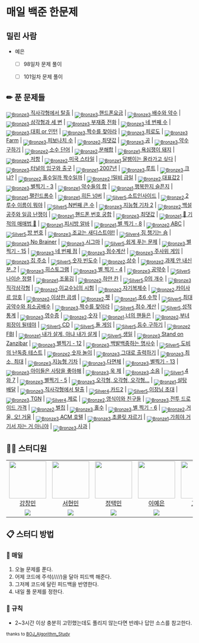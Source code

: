 [Unrated]: https://user-images.githubusercontent.com/33937365/126247607-85783912-c11a-4d50-ac36-8cc7dcb75cd2.png
[Bronze5]: https://user-images.githubusercontent.com/33937365/126247611-e362d727-17a4-4737-a232-5827e185ab7c.png
[Bronze4]: https://user-images.githubusercontent.com/33937365/126247612-89cbc675-e1d4-43a2-950b-1cb014dca697.png
[Bronze3]: https://user-images.githubusercontent.com/33937365/126247613-b8408610-7bc4-40f8-804f-a30a45ddbb68.png
[Bronze2]: https://user-images.githubusercontent.com/33937365/126247614-d85dc6ff-a520-4c00-82bd-eb593b156bd8.png
[Bronze1]: https://user-images.githubusercontent.com/33937365/126247616-04b2ab30-9891-4b7b-8cb4-38e99b97e834.png
[Silver5]: https://user-images.githubusercontent.com/33937365/126247618-38c5c905-672b-4d75-808e-8a7d45ea577d.png
[Silver4]: https://user-images.githubusercontent.com/33937365/126247620-ba2d1b96-b0aa-4b88-80c5-71569c69bbc3.png
[Silver3]: https://user-images.githubusercontent.com/33937365/126247621-1b55b7f4-3a79-4348-8a63-f00c1813853e.png
[Silver2]: https://user-images.githubusercontent.com/33937365/126247622-a83b30a9-6618-4593-b775-6f6730afd3f6.png
[Silver1]: https://user-images.githubusercontent.com/33937365/126247625-8d82f8ab-6f95-4ef8-a243-be31f548596e.png

# 매일 백준 한문제
## 밀린 사람

* 예은
  - [ ] 98일차 문제 풀이
  - [ ] 101일차 문제 풀이




  

## ✏ 푼 문제들
[<sub>![Bronze3]</sub> 직사각형에서 탈출](https://www.acmicpc.net/problem/1085) |
[<sub>![Bronze3]</sub> 핸드폰요금](https://www.acmicpc.net/problem/1267) |
[<sub>![Bronze3]</sub> 배수와 약수](https://www.acmicpc.net/problem/5086) |
[<sub>![Bronze3]</sub> 삼각형과 세 변](https://www.acmicpc.net/problem/5073) |
[<sub>![Bronze3]</sub> 부재중 전화](https://www.acmicpc.net/problem/1333) |
[<sub>![Bronze3]</sub> 네 번째 수](https://www.acmicpc.net/problem/2997) |
[<sub>![Bronze3]</sub> 대회 or 인턴](https://www.acmicpc.net/problem/2875) |
[<sub>![Bronze3]</sub> 짝수를 찾아라](https://www.acmicpc.net/problem/3058) |
[<sub>![Bronze3]</sub> 피로도](https://www.acmicpc.net/problem/22864) |
[<sub>![Bronze3]</sub> Farm](https://www.acmicpc.net/problem/16283) |
[<sub>![Bronze3]</sub> 피보나치 수](https://www.acmicpc.net/problem/2747) |
[<sub>![Bronze2]</sub> 최댓값](https://www.acmicpc.net/problem/2562) |
[<sub>![Bronze3]</sub> 공](https://www.acmicpc.net/problem/1547) |
[<sub>![Bronze3]</sub> 약수 구하기](https://www.acmicpc.net/problem/2501) |
[<sub>![Bronze2]</sub> 소수 단어](https://www.acmicpc.net/problem/2153) |
[<sub>![Bronze2]</sub> 분해합](https://www.acmicpc.net/problem/2231) |
[<sub>![Bronze1]</sub> 욕심쟁이 돼지](https://www.acmicpc.net/problem/3060) |
[<sub>![Bronze2]</sub> 저항](https://www.acmicpc.net/problem/1076) |
[<sub>![Bronze2]</sub> 미국 스타일](https://www.acmicpc.net/problem/2712) |
[<sub>![Bronze1]</sub> 달팽이는 올라가고 싶다](https://www.acmicpc.net/problem/2869) |
[<sub>![Bronze3]</sub> 터널의 입구와 출구](https://www.acmicpc.net/problem/5612) |
[<sub>![Bronze1]</sub> 2007년](https://www.acmicpc.net/problem/1924) |
[<sub>![Bronze3]</sub> 루트](https://www.acmicpc.net/problem/4619) |
[<sub>![Bronze3]</sub> 크냐?](https://www.acmicpc.net/problem/4101) |
[<sub>![Bronze2]</sub> 홀수일까 짝수일까](https://www.acmicpc.net/problem/5988) |
[<sub>![Bronze2]</sub> !밀비 급일](https://www.acmicpc.net/problem/11365) |
[<sub>![Bronze2]</sub> 대표값2](https://www.acmicpc.net/problem/2587) |
[<sub>![Bronze3]</sub> 별찍기 - 3](https://www.acmicpc.net/problem/2440) |
[<sub>![Bronze1]</sub> 약수들의 합](https://www.acmicpc.net/problem/9506) |
[<sub>![Bronze1]</sub> 행복한지 슬픈지](https://www.acmicpc.net/problem/10769) |
[<sub>![Bronze1]</sub> 팰린드롬수](https://www.acmicpc.net/problem/1259) |
[<sub>![Bronze1]</sub> 히든 넘버](https://www.acmicpc.net/problem/8595) |
[<sub>![Silver5]</sub> 소트인사이드](https://www.acmicpc.net/problem/1427) |
[<sub>![Bronze2]</sub> 2루수 이름이 뭐야](https://www.acmicpc.net/problem/17350) |
[<sub>![Silver5]</sub> N번째 큰 수](https://www.acmicpc.net/problem/2693) |
[<sub>![Bronze3]</sub> 지능형 기차 2](https://www.acmicpc.net/problem/2460) |
[<sub>![Bronze2]</sub> 백설 공주와 일곱 난쟁이](https://www.acmicpc.net/problem/3040) |
[<sub>![Bronze1]</sub> 핸드폰 번호 궁합](https://www.acmicpc.net/problem/17202) |
[<sub>![Bronze3]</sub> 최댓값](https://www.acmicpc.net/problem/2566) |
[<sub>![Bronze1]</sub> 🐜 기적의 매매법 🐜](https://www.acmicpc.net/problem/20546) |
[<sub>![Bronze1]</sub> 피시방 알바](https://www.acmicpc.net/problem/1453) |
[<sub>![Bronze1]</sub> 별 찍기 - 8](https://www.acmicpc.net/problem/2445) |
[<sub>![Bronze2]</sub> ABC](https://www.acmicpc.net/problem/3047) |
[<sub>![Silver5]</sub> 방 번호](https://www.acmicpc.net/problem/1475) |
[<sub>![Bronze3]</sub> 조교는 새디스트야!!](https://www.acmicpc.net/problem/14656) |
[<sub>![Silver4]</sub> 짐 챙기는 숌](https://www.acmicpc.net/problem/1817) |
[<sub>![Bronze3]</sub> No Brainer](https://www.acmicpc.net/problem/4562) |
[<sub>![Bronze3]</sub> 시그마](https://www.acmicpc.net/problem/2355) |
[<sub>![Silver5]</sub> 쉽게 푸는 문제](https://www.acmicpc.net/problem/1292) |
[<sub>![Bronze3]</sub> 별 찍기 - 15](https://www.acmicpc.net/problem/10990) |
[<sub>![Bronze3]</sub> 네 번째 점](https://www.acmicpc.net/problem/3009) |
[<sub>![Bronze3]</sub> 점수계산](https://www.acmicpc.net/problem/2506) |
[<sub>![Bronze3]</sub> 주사위 게임](https://www.acmicpc.net/problem/10103) |
[<sub>![Bronze3]</sub> 집 주소](https://www.acmicpc.net/problem/1284) |
[<sub>![Silver5]</sub> 숫자 빈도수](https://www.acmicpc.net/problem/14912) |
[<sub>![Bronze2]</sub> 상수](https://www.acmicpc.net/problem/2908) |
[<sub>![Bronze2]</sub> 과제 안 내신 분..?](https://www.acmicpc.net/problem/5597) |
[<sub>![Bronze3]</sub> 히스토그램](https://www.acmicpc.net/problem/13752) |
[<sub>![Bronze3]</sub> 별 찍기 - 4](https://www.acmicpc.net/problem/2441) |
[<sub>![Bronze3]</sub> 공약수](https://www.acmicpc.net/problem/5618) |
[<sub>![Silver5]</sub> 나이순 정렬](https://www.acmicpc.net/problem/10814) |
[<sub>![Bronze1]</sub> 조옮김](https://www.acmicpc.net/problem/4732) |
[<sub>![Bronze2]</sub> 하얀 칸](https://www.acmicpc.net/problem/1100) |
[<sub>![Silver5]</sub> 0의 개수](https://www.acmicpc.net/problem/11170) |
[<sub>![Bronze3]</sub> 직각삼각형](https://www.acmicpc.net/problem/4153) |
[<sub>![Bronze2]</sub> 이교수님의 시험](https://www.acmicpc.net/problem/10874) |
[<sub>![Bronze2]</sub> 자기복제수](https://www.acmicpc.net/problem/2028) |
[<sub>![Bronze2]</sub> 카이사르 암호](https://www.acmicpc.net/problem/5598) |
[<sub>![Bronze2]</sub> 이상한 곱셈](https://www.acmicpc.net/problem/1225) |
[<sub>![Bronze2]</sub> 펫](https://www.acmicpc.net/problem/1362) |
[<sub>![Bronze1]</sub> 초6 수학](https://www.acmicpc.net/problem/2702) |
[<sub>![Silver5]</sub> 최대공약수와 최소공배수](https://www.acmicpc.net/problem/2609) |
[<sub>![Bronze3]</sub> 짝수를 찾아라](https://www.acmicpc.net/problem/3058) |
[<sub>![Silver5]</sub> 점수 계산](https://www.acmicpc.net/problem/2822) |
[<sub>![Silver5]</sub> 성적 통계](https://www.acmicpc.net/problem/5800) |
[<sub>![Bronze3]</sub> 영수증](https://www.acmicpc.net/problem/5565) |
[<sub>![Bronze2]</sub> 숫자](https://www.acmicpc.net/problem/10093) |
[<sub>![Bronze1]</sub> 너의 핸들은](https://www.acmicpc.net/problem/15819) |
[<sub>![Bronze2]</sub> 부녀회장이 될테야](https://www.acmicpc.net/problem/2775) |
[<sub>![Silver5]</sub> CD](https://www.acmicpc.net/problem/4158) |
[<sub>![Silver5]</sub> 돌 게임](https://www.acmicpc.net/problem/9655) |
[<sub>![Silver5]</sub> 등수 구하기](https://www.acmicpc.net/problem/1205) |
[<sub>![Bronze2]</sub> FBI](https://www.acmicpc.net/problem/2857) |
[<sub>![Bronze1]</sub> 내가 살게, 아냐 내가 살게](https://www.acmicpc.net/problem/18229) |
[<sub>![Silver5]</sub> 생일](https://www.acmicpc.net/problem/5635) |
[<sub>![Bronze3]</sub> Stand on Zanzibar](https://www.acmicpc.net/problem/11636) |
[<sub>![Bronze3]</sub> 별찍기 - 12](https://www.acmicpc.net/problem/2522) |
[<sub>![Bronze3]</sub> 백발백중하는 명사수](https://www.acmicpc.net/problem/22938) |
[<sub>![Silver5]</sub> 도비의 난독증 테스트](https://www.acmicpc.net/problem/2204) |
[<sub>![Bronze2]</sub> 숫자 놀이](https://www.acmicpc.net/problem/2145) |
[<sub>![Bronze3]</sub> 그대로 출력하기](https://www.acmicpc.net/problem/11718) |
[<sub>![Bronze3]</sub> 최소, 최대](https://www.acmicpc.net/problem/10818) |
[<sub>![Bronze3]</sub> 지능형 기차](https://www.acmicpc.net/problem/2455) |
[<sub>![Bronze3]</sub> 다면체](https://www.acmicpc.net/problem/10569) |
[<sub>![Bronze3]</sub> 별찍기 - 13](https://www.acmicpc.net/problem/2523) |
[<sub>![Bronze3]</sub> 아이들은 사탕을 좋아해](https://www.acmicpc.net/problem/9550) |
[<sub>![Bronze3]</sub> 욱 제](https://www.acmicpc.net/problem/17356) |
[<sub>![Bronze3]</sub> 소음](https://www.acmicpc.net/problem/2935) |
[<sub>![Silver1]</sub> 4와 7](https://www.acmicpc.net/problem/2877) |
[<sub>![Bronze3]</sub> 별찍기 - 5](https://www.acmicpc.net/problem/2442) |
[<sub>![Bronze3]</sub> 오각형, 오각형, 오각형…](https://www.acmicpc.net/problem/1964) |
[<sub>![Bronze1]</sub> 설탕 배달](https://www.acmicpc.net/problem/2839) |
[<sub>![Bronze3]</sub> 직사각형에서 탈출](https://www.acmicpc.net/problem/1085) |
[<sub>![Silver4]</sub> 카드2](https://www.acmicpc.net/problem/2164) |
[<sub>![Silver5]</sub> 이장님 초대](https://www.acmicpc.net/problem/9237) |
[<sub>![Bronze3]</sub> TGN](https://www.acmicpc.net/problem/5063) |
[<sub>![Silver4]</sub> 제로](https://www.acmicpc.net/problem/10773) |
[<sub>![Bronze2]</sub> 영식이와 친구들](https://www.acmicpc.net/problem/1592) |
[<sub>![Bronze3]</sub> 전투 드로이드 가격](https://www.acmicpc.net/problem/5361) |
[<sub>![Bronze2]</sub> 벌집](https://www.acmicpc.net/problem/2292) |
[<sub>![Bronze3]</sub> 홀수](https://www.acmicpc.net/problem/2576) |
[<sub>![Bronze3]</sub> 별 찍기 - 6](https://www.acmicpc.net/problem/2443) |
[<sub>![Bronze2]</sub> 거울, 오! 거울](https://www.acmicpc.net/problem/4740) |
[<sub>![Bronze3]</sub> ACM 호텔](https://www.acmicpc.net/problem/10250) |
[<sub>![Bronze3]</sub> 초콜릿 자르기](https://www.acmicpc.net/problem/2163) |
[<sub>![Bronze1]</sub> 가희야 거기서 자는 거 아니야](https://www.acmicpc.net/problem/21771) |
[<sub>![Bronze3]</sub> 사과](https://www.acmicpc.net/problem/10833) |

## 👨‍💻 스터디원
<table>
  <tr>
    <td align="center">
      <a href="https://github.com/ckdals6932">
        <img src="https://avatars.githubusercontent.com/u/79955006?v=4" width="100px;" alt=""/>
        <br/>
        강창민
      </a>
    <td align="center">
      <a href="https://github.com/Seohyunmin42">
        <img src="https://avatars.githubusercontent.com/u/79955395?v=4" width="100px;" alt=""/>
        <br/>
        서현민
      </a>
    </td>
    <td align="center">
      <a href="https://github.com/Taek-min">
        <img src="https://avatars.githubusercontent.com/u/79956027?v=4" width="100px;" alt=""/>
        <br/>
        정택민
      </a>
    </td>
    <td align="center">
      <a href="https://github.com/jjklunicc">
        <img src="https://avatars.githubusercontent.com/u/55953594?v=4" width="100px;" alt=""/>
        <br/>
        이예은
      </a>
    </td>
    <td align="center">
      <a href="https://github.com/kkg0726">
        <img src="https://avatars.githubusercontent.com/u/60912962?v=4" width="100px;" alt=""/>
        <br/>
        고가희
      </a>
    </td>
    <td align="center">
      <a href="https://github.com/sungsuahn">
        <img src="https://avatars.githubusercontent.com/u/91382828?v=4" width="100px;" alt=""/>
        <br/>
        안성수
      </a>
    </td>
  </tr>
  <tr>
    <td align="center">
      <a href="https://solved.ac/ckdals6932">
        <img src="http://mazassumnida.wtf/api/mini/generate_badge?boj=ckdals6932">
      </a>
    <td align="center">
      <a href="https://solved.ac/tjgusals42">
        <img src="http://mazassumnida.wtf/api/mini/generate_badge?boj=tjgusals42">
      </a>
    </td>
    <td align="center">
      <a href="https://solved.ac/jtm1124">
        <img src="http://mazassumnida.wtf/api/mini/generate_badge?boj=jtm1124">
      </a>
    </td>
    <td align="center">
      <a href="https://solved.ac/jjklunicc">
        <img src="http://mazassumnida.wtf/api/mini/generate_badge?boj=jjklunicc">
      </a>
    </td>
    <td align="center">
      <a href="https://solved.ac/kkg0726">
        <img src="http://mazassumnida.wtf/api/mini/generate_badge?boj=kkg0726">
      </a>
    </td>
    <td align="center">
      <a href="https://solved.ac/saop1739">
        <img src="http://mazassumnida.wtf/api/mini/generate_badge?boj=saop1739">
      </a>
    </td>
  </tr>
</table>

## 📋 스터디 방법
### 📌 매일
1. 오늘 문제를 푼다.
2. 어제 코드에 주석(////)을 달아 피드백 해준다.
3. 그저께 코드에 달린 피드백을 반영한다.
4. 내일 풀 문제를 정한다.

### 📌 규칙
* 2~3시간 이상 충분히 고민했는데도 풀리지 않는다면 반례나 답안 소스를 참고한다.

<sub>thanks to [BOJ_Algorithm_Study](https://github.com/Eighteeen/BOJ_Algorithm_Study)</sub>
